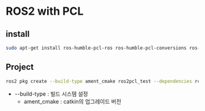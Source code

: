 # ROS2 with PCL

## install

```bash
sudo apt-get install ros-humble-pcl-ros ros-humble-pcl-conversions ros-humble-pcl-msgs pcl-ros-tools
```

## Project

```bash
ros2 pkg create --build-type ament_cmake ros2pcl_test --dependencies rclcpp std_msgs sensor_msgs pcl_conversions pcl_apps-1.12pkg-
```

- --build-type : 빌드 시스템 설정
  - ament_cmake : catkin의 업그레이드 버전
